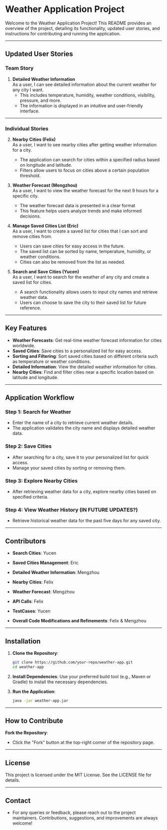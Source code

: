 # Weather Application Project

Welcome to the Weather Application Project! This README provides an overview of the project, detailing its functionality, updated user stories, and instructions for contributing and running the application.

---

## Updated User Stories

### Team Story
1. **Detailed Weather Information**  
   As a user, I can see detailed information about the current weather for any city I want.
    - This includes temperature, humidity, weather conditions, visibility, pressure, and more.
    - The information is displayed in an intuitive and user-friendly interface.

---

### Individual Stories
2. **Nearby Cities (Felix)**  
   As a user, I want to see nearby cities after getting weather information for a city.
    - The application can search for cities within a specified radius based on longitude and latitude.
    - Filters allow users to focus on cities above a certain population threshold.

3. **Weather Forecast (Mengzhou)**  
   As a user, I want to view the weather forecast for the next 9 hours for a specific city.
    - The weather forecast data is presented in a clear format
    - This feature helps users analyze trends and make informed decisions.

4. **Manage Saved Cities List (Eric)**  
   As a user, I want to create a saved list for cities that I can sort and remove cities from.
    - Users can save cities for easy access in the future.
    - The saved list can be sorted by name, temperature, humidity, or weather conditions.
    - Cities can also be removed from the list as needed.

5. **Search and Save Cities (Yucen)**  
   As a user, I want to search for the weather of any city and create a saved list for cities.
    - A search functionality allows users to input city names and retrieve weather data.
    - Users can choose to save the city to their saved list for future reference.

---

## Key Features
- **Weather Forecasts**: Get real-time weather forecast information for cities worldwide.
- **Saved Cities**: Save cities to a personalized list for easy access.
- **Sorting and Filtering**: Sort saved cities based on different criteria such as temperature or weather conditions.
- **Detailed Information**: View the detailed weather information for cities.
- **Nearby Cities**: Find and filter cities near a specific location based on latitude and longitude.

---

## Application Workflow

### Step 1: Search for Weather
- Enter the name of a city to retrieve current weather details.
- The application validates the city name and displays detailed weather data.

### Step 2: Save Cities
- After searching for a city, save it to your personalized list for quick access.
- Manage your saved cities by sorting or removing them.

### Step 3: Explore Nearby Cities
- After retrieving weather data for a city, explore nearby cities based on specified criteria.

### Step 4: View Weather History (IN FUTURE UPDATES?)
- Retrieve historical weather data for the past five days for any saved city.

---

## Contributors

- **Search Cities**: Yucen
- **Saved Cities Management**: Eric
- **Detailed Weather Information**: Mengzhou
- **Nearby Cities**: Felix
- **Weather Forecast**: Mengzhou

- **API Calls**: Felix
- **TestCases**: Yucen
- **Overall Code Modifications and Refinements**: Felix & Mengzhou

---

## Installation

1. **Clone the Repository**:
   ```bash
   git clone https://github.com/your-repo/weather-app.git
   cd weather-app

2. **Install Dependencies**:
Use your preferred build tool (e.g., Maven or Gradle) to install the necessary dependencies.

3. **Run the Application**:
    ```bash
   java -jar weather-app.jar

---

## How to Contribute
**Fork the Repository**:
- Click the "Fork" button at the top-right corner of the repository page.

---

## License

This project is licensed under the MIT License. See the LICENSE file for details.

---

## Contact
- For any queries or feedback, please reach out to the project maintainers. Contributions, suggestions, and improvements are always welcome!
